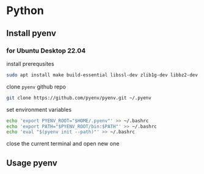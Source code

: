 # Python

## Install pyenv
### for Ubuntu Desktop 22.04

install prerequsites
```bash
sudo apt install make build-essential libssl-dev zlib1g-dev libbz2-dev libreadline-dev libsqlite3-dev wget curl llvm libncurses5-dev libncursesw5-dev xz-utils tk-dev libffi-dev liblzma-dev python3-openssl git
```

clone `pyenv` github repo
```bash
git clone https://github.com/pyenv/pyenv.git ~/.pyenv
```

set environment variables
```bash
echo 'export PYENV_ROOT="$HOME/.pyenv"' >> ~/.bashrc
echo 'export PATH="$PYENV_ROOT/bin:$PATH"' >> ~/.bashrc
echo 'eval "$(pyenv init --path)"' >> ~/.bashrc
```

close the current terminal and open new one

## Usage pyenv
